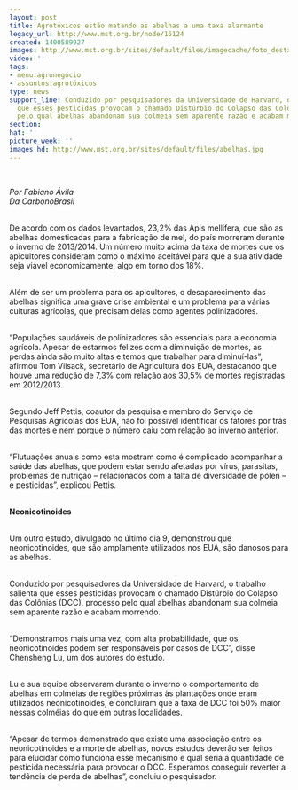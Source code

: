 ```yaml
---
layout: post
title: Agrotóxicos estão matando as abelhas a uma taxa alarmante
legacy_url: http://www.mst.org.br/node/16124
created: 1400589927
images: http://www.mst.org.br/sites/default/files/imagecache/foto_destaque/abelhas.jpg
video: ''
tags:
- menu:agronegócio
- assuntos:agrotóxicos
type: news
support_line: Conduzido por pesquisadores da Universidade de Harvard, o trabalho salienta
  que esses pesticidas provocam o chamado Distúrbio do Colapso das Colônias, processo
  pelo qual abelhas abandonam sua colmeia sem aparente razão e acabam morrendo.
section: 
hat: ''
picture_week: ''
images_hd: http://www.mst.org.br/sites/default/files/abelhas.jpg
---
```

<p><em><br></em></p><p><em>Por Fabiano Ávila<br>Da CarbonoBrasil</em></p><p><br>De acordo com os dados levantados, 23,2% das Apis mellifera, que são as abelhas domesticadas para a fabricação de mel, do país morreram durante o inverno de 2013/2014. Um número muito acima da taxa de mortes que os apicultores consideram como o máximo aceitável para que a sua atividade seja viável economicamente, algo em torno dos 18%.</p><p><br>Além de ser um problema para os apicultores, o desaparecimento das abelhas significa uma grave crise ambiental e um problema para várias culturas agrícolas, que precisam delas como agentes polinizadores.</p><p><br>“Populações saudáveis de polinizadores são essenciais para a economia agrícola. Apesar de estarmos felizes com a diminuição de mortes, as perdas ainda são muito altas e temos que trabalhar para diminuí-las”, afirmou Tom Vilsack, secretário de Agricultura dos EUA, destacando que houve uma redução de 7,3% com relação aos 30,5% de mortes registradas em 2012/2013.</p><p><br>Segundo Jeff Pettis, coautor da pesquisa e membro do Serviço de Pesquisas Agrícolas dos EUA, não foi possível identificar os fatores por trás das mortes e nem porque o número caiu com relação ao inverno anterior.</p><p><br>“Flutuações anuais como esta mostram como é complicado acompanhar a saúde das abelhas, que podem estar sendo afetadas por vírus, parasitas, problemas de nutrição – relacionados com a falta de diversidade de pólen – e pesticidas”, explicou Pettis.</p><p><br><strong>Neonicotinoides</strong></p><p><br>Um outro estudo, divulgado no último dia 9, demonstrou que neonicotinoides, que são amplamente utilizados nos EUA, são danosos para as abelhas.</p><p><br>Conduzido por pesquisadores da Universidade de Harvard, o trabalho salienta que esses pesticidas provocam o chamado Distúrbio do Colapso das Colônias (DCC), processo pelo qual abelhas abandonam sua colmeia sem aparente razão e acabam morrendo.</p><p><br>“Demonstramos mais uma vez, com alta probabilidade, que os neonicotinoides podem ser responsáveis por casos de DCC”, disse Chensheng Lu, um dos autores do estudo.</p><p><br>Lu e sua equipe observaram durante o inverno o comportamento de abelhas em colméias de regiões próximas às plantações onde eram utilizados neonicotinoides, e concluíram que a taxa de DCC foi 50% maior nessas colméias do que em outras localidades.</p><p><br>“Apesar de termos demonstrado que existe uma associação entre os neonicotinoides e a morte de abelhas, novos estudos deverão ser feitos para elucidar como funciona esse mecanismo e qual seria a quantidade de pesticida necessária para provocar o DCC. Esperamos conseguir reverter a tendência de perda de abelhas”, concluiu o pesquisador.</p><p>&nbsp;</p>
